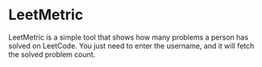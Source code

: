 # LeetMetric
LeetMetric is a simple tool that shows how many problems a person has solved on LeetCode. You just need to enter the username, and it will fetch the solved problem count.
